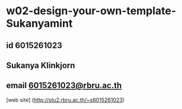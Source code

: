 # w02-design-your-own-template-Sukanyamint
## id 6015261023
## Sukanya Klinkjorn
## email 6015261023@rbru.ac.th

[web site]
(http://stu2.rbru.ac.th/~s6015261023)

